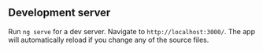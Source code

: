 

## Development server

Run `ng serve` for a dev server. Navigate to `http://localhost:3000/`. The app will automatically reload if you change any of the source files.

